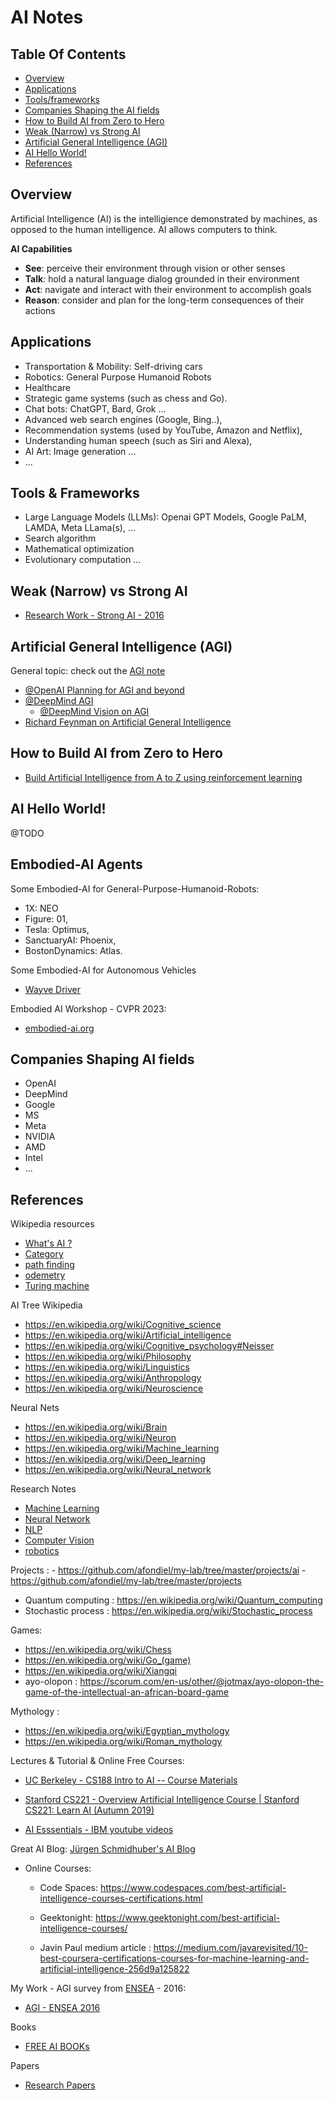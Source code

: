 # AI Notes 

## Table Of Contents

- [Overview](#overview)
- [Applications](#applications)
- [Tools/frameworks](#toolsframeworks)
- [Companies Shaping the AI fields](#companies-shaping-the-ai-fields)
- [How to Build AI from Zero to Hero](#how-to-build-ai-from-zero-to-hero)
- [Weak (Narrow) vs Strong AI](#weak-narrow-vs-strong-ai)
- [Artificial General Intelligence (AGI)](#artificial-general-intelligence-agi)
- [AI Hello World!](#ai-hello-world)
- [References](#references)


## Overview

Artificial Intelligence (AI) is the intelligience demonstrated by machines, as opposed to the human intelligence. AI allows computers to think.

**AI Capabilities**

- **See**: perceive their environment through vision or other senses
- **Talk**: hold a natural language dialog grounded in their environment
- **Act**: navigate and interact with their environment to accomplish goals
- **Reason**: consider and plan for the long-term consequences of their actions

## Applications

- Transportation & Mobility: Self-driving cars
- Robotics: General Purpose Humanoid Robots
- Healthcare
- Strategic game systems (such as chess and Go).
- Chat bots: ChatGPT, Bard, Grok ...   
- Advanced web search engines (Google, Bing..), 
- Recommendation systems (used by YouTube, Amazon and Netflix), 
- Understanding human speech (such as Siri and Alexa), 
- AI Art: Image generation ...
- ...

## Tools & Frameworks

- Large Language Models (LLMs): Openai GPT Models, Google PaLM, LAMDA, Meta LLama(s), ...
- Search algorithm
- Mathematical optimization 
- Evolutionary computation ...


## Weak (Narrow) vs Strong AI 

- [Research Work - Strong AI - 2016](https://github.com/afondiel/computer-science-notes/blob/master/ai/docs/strong-ai-technical-presentation-ensea-2016/strong-ai-research-work-afonso-diela-full-ensea-2016-FR.pdf)


## Artificial General Intelligence (AGI)

General topic: check out the [AGI note](./agi-notes/agi-notes.md)

- [@OpenAI Planning for AGI and beyond](https://openai.com/blog/planning-for-agi-and-beyond)
- [@DeepMind AGI](http://deepmindagi.com/)
  - [@DeepMind Vision on AGI](https://deepmind.google/about/)
- [Richard Feynman on Artificial General Intelligence](https://www.cantorsparadise.com/richard-feynman-on-artificial-general-intelligence-2c1b9d8aae31)

## How to Build AI from Zero to Hero

- [Build Artificial Intelligence from A to Z using reinforcement learning](https://github.com/afondiel/AI-a-Z-Learn-How-To-Build-An-AI-certificate-Udemy)

## AI Hello World!

@TODO

## Embodied-AI Agents

Some Embodied-AI for General-Purpose-Humanoid-Robots:

- 1X: NEO
- Figure: 01,
- Tesla: Optimus,
- SanctuaryAI: Phoenix,
- BostonDynamics: Atlas.

Some Embodied-AI for Autonomous Vehicles

- [Wayve Driver](https://wayve.ai/technology/wayve-ai-driver/)
  

Embodied AI Workshop - CVPR 2023: 
- [embodied-ai.org](https://embodied-ai.org/) 

## Companies Shaping AI fields

- OpenAI
- DeepMind
- Google
- MS
- Meta
- NVIDIA
- AMD
- Intel
- ...

## References

Wikipedia resources
  - [What's AI ?](https://en.wikipedia.org/wiki/Artificial_intelligence)
  - [Category](https://en.wikipedia.org/wiki/Category:Artificial_intelligence)
  - [path finding](https://en.wikipedia.org/wiki/Pathfinding)
  - [odemetry](https://en.wikipedia.org/wiki/Odometry)
  - [Turing machine](https://en.wikipedia.org/wiki/Turing_machine)

AI Tree Wikipedia
  - https://en.wikipedia.org/wiki/Cognitive_science
  - https://en.wikipedia.org/wiki/Artificial_intelligence
  - https://en.wikipedia.org/wiki/Cognitive_psychology#Neisser
  - https://en.wikipedia.org/wiki/Philosophy
  - https://en.wikipedia.org/wiki/Linguistics
  - https://en.wikipedia.org/wiki/Anthropology
  - https://en.wikipedia.org/wiki/Neuroscience
  
Neural Nets
  - https://en.wikipedia.org/wiki/Brain
  - https://en.wikipedia.org/wiki/Neuron
  - https://en.wikipedia.org/wiki/Machine_learning
  - https://en.wikipedia.org/wiki/Deep_learning
  - https://en.wikipedia.org/wiki/Neural_network

Research Notes
  - [Machine Learning](https://github.com/afondiel/computer-science-notes/tree/master/datascience-notes/ml-notes)
  - [Neural Network](https://github.com/afondiel/computer-science-notes/tree/master/datascience-notes/deep-learning-notes)
  - [NLP](https://github.com/afondiel/computer-science-notes/tree/master/datascience-notes/nlp-notes)
  - [Computer Vision ](https://github.com/afondiel/computer-science-notes/tree/master/computer-vision-notes)
  - [robotics](https://github.com/afondiel/computer-science-notes/tree/master/robotics)

Projects : 
    - https://github.com/afondiel/my-lab/tree/master/projects/ai 
    - https://github.com/afondiel/my-lab/tree/master/projects

- Quantum computing : https://en.wikipedia.org/wiki/Quantum_computing
- Stochastic process : https://en.wikipedia.org/wiki/Stochastic_process

Games: 
  - https://en.wikipedia.org/wiki/Chess
  - https://en.wikipedia.org/wiki/Go_(game)
  - https://en.wikipedia.org/wiki/Xiangqi
  - ayo-olopon : https://scorum.com/en-us/other/@jotmax/ayo-olopon-the-game-of-the-intellectual-an-african-board-game

Mythology : 
  - https://en.wikipedia.org/wiki/Egyptian_mythology
  - https://en.wikipedia.org/wiki/Roman_mythology

Lectures & Tutorial & Online Free Courses:

  - [UC Berkeley - CS188 Intro to AI -- Course Materials](http://ai.berkeley.edu/lecture_slides.html) 
  - [Stanford CS221 - Overview Artificial Intelligence Course | Stanford CS221: Learn AI (Autumn 2019)](https://www.youtube.com/watch?v=J8Eh7RqggsU&list=PLoROMvodv4rO1NB9TD4iUZ3qghGEGtqNX)

  - [AI Esssentials - IBM youtube videos](https://www.youtube.com/watch?v=9gGnTQTYNaE&list=PLOspHqNVtKADfxkuDuHduUkDExBpEt3DF)

Great AI Blog: [Jürgen Schmidhuber's AI Blog](https://people.idsia.ch/~juergen/blog.html) 

- Online Courses: 
	- Code Spaces: https://www.codespaces.com/best-artificial-intelligence-courses-certifications.html

	- Geektonight: https://www.geektonight.com/best-artificial-intelligence-courses/
	- Javin Paul medium article : https://medium.com/javarevisited/10-best-coursera-certifications-courses-for-machine-learning-and-artificial-intelligence-256d9a125822
 
My Work - AGI survey from [ENSEA](https://www.ensea.fr/en) - 2016: 
  - [AGI - ENSEA 2016](https://github.com/afondiel/computer-science-notes/blob/master/ai/doc/strong-ai-technical-presentation-ensea-2016/strong-ai-research-work-afonso-diela-full-ensea-2016-FR.pdf) 

Books
- [FREE AI BOOKs](https://github.com/afondiel/cs-books/tree/main/ai)

Papers
- [Research Papers](./research-papers/)


